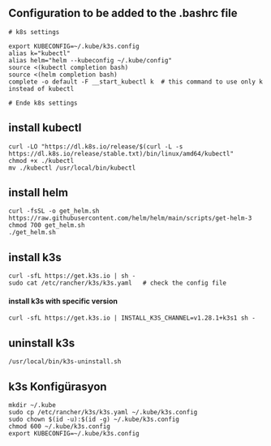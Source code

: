 ## Configuration to be added to the .bashrc file
```
# k8s settings

export KUBECONFIG=~/.kube/k3s.config
alias k="kubectl"
alias helm="helm --kubeconfig ~/.kube/config"
source <(kubectl completion bash)
source <(helm completion bash)
complete -o default -F __start_kubectl k  # this command to use only k instead of kubectl

# Ende k8s settings
```


## install kubectl
```
curl -LO "https://dl.k8s.io/release/$(curl -L -s https://dl.k8s.io/release/stable.txt)/bin/linux/amd64/kubectl"
chmod +x ./kubectl
mv ./kubectl /usr/local/bin/kubectl
```

## install helm
```
curl -fsSL -o get_helm.sh https://raw.githubusercontent.com/helm/helm/main/scripts/get-helm-3
chmod 700 get_helm.sh
./get_helm.sh
```

## install k3s
```
curl -sfL https://get.k3s.io | sh - 
sudo cat /etc/rancher/k3s/k3s.yaml   # check the config file
```
#### install k3s with specific version
```
curl -sfL https://get.k3s.io | INSTALL_K3S_CHANNEL=v1.28.1+k3s1 sh -
```

## uninstall k3s
```
/usr/local/bin/k3s-uninstall.sh
```

## k3s Konfigürasyon
```
mkdir ~/.kube
sudo cp /etc/rancher/k3s/k3s.yaml ~/.kube/k3s.config
sudo chown $(id -u):$(id -g) ~/.kube/k3s.config 
chmod 600 ~/.kube/k3s.config
export KUBECONFIG=~/.kube/k3s.config
```
